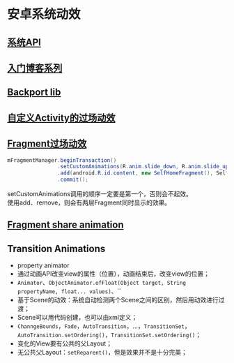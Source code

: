 # 安卓系统动效

## [系统API](https://developer.android.com/training/material/animations.html#Transitions)

## [入门博客系列](http://www.androiddesignpatterns.com/2014/12/activity-fragment-transitions-in-android-lollipop-part1.html)

## [Backport lib](https://github.com/andkulikov/Transitions-Everywhere)

## [自定义Activity的过场动效](https://www.youtube.com/watch?v=CPxkoe2MraA)

## [Fragment过场动效](http://stackoverflow.com/a/17488542/3077508)
```java
mFragmentManager.beginTransaction()
                .setCustomAnimations(R.anim.slide_down, R.anim.slide_up, R.anim.slide_down, R.anim.slide_up)
                .add(android.R.id.content, new SelfHomeFragment(), SelfHomeFragment.class.getName())
                .commit();
```
setCustomAnimations调用的顺序一定要是第一个，否则会不起效。  
使用add、remove，则会有两层Fragment同时显示的效果。

## [Fragment share animation](https://medium.com/@bherbst/fragment-transitions-with-shared-elements-7c7d71d31cbb)

## Transition Animations
+  property animator
  +  通过动画API改变view的属性（位置），动画结束后，改变view的位置；
  +  `Animator`、`ObjectAnimator.ofFloat(Object target, String propertyName, float... values)`、``
+  基于Scene的动效：系统自动检测两个Scene之间的区别，然后用动效进行过渡；
+  Scene可以用代码创建，也可以由xml定义；
+  `ChanngeBounds`，`Fade`，`AutoTransition`，...，`TransitionSet`，`AutoTransition.setOrdering()`，`TransitionSet.setOrdering()`；
+  变化的View要有公共的父Layout；
+  无公共父Layout：`setReparent()`，但是效果并不是十分完美；